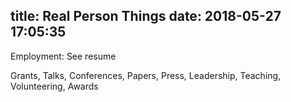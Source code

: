 title: Real Person Things
date: 2018-05-27 17:05:35
---
Employment: See resume

Grants, Talks, Conferences, Papers, Press, Leadership, Teaching, Volunteering, Awards
